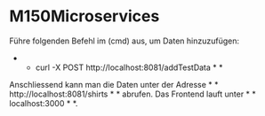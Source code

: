 # M150Microservices

Führe folgenden Befehl im (cmd) aus, um Daten hinzuzufügen:
* * curl -X POST http://localhost:8081/addTestData * *

Anschliessend kann man die Daten unter der Adresse * * http://localhost:8081/shirts * * abrufen.
Das Frontend lauft unter * * localhost:3000 * *.
